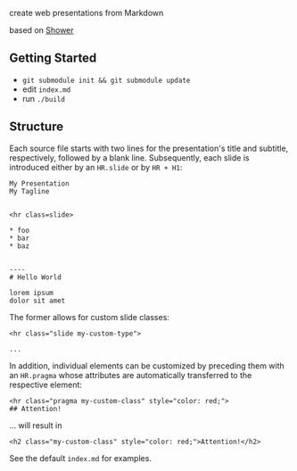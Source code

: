 create web presentations from Markdown

based on [Shower](http://shwr.me)


Getting Started
---------------

* `git submodule init && git submodule update`
* edit `index.md`
* run `./build`


Structure
---------

Each source file starts with two lines for the presentation's title and
subtitle, respectively, followed by a blank line. Subsequently, each slide is
introduced either by an `HR.slide` or by `HR + H1`:

    My Presentation
    My Tagline


    <hr class=slide>

    * foo
    * bar
    * baz


    ----
    # Hello World

    lorem ipsum
    dolor sit amet


The former allows for custom slide classes:

    <hr class="slide my-custom-type">

    ...

In addition, individual elements can be customized by preceding them with an
`HR.pragma` whose attributes are automatically transferred to the respective
element:

    <hr class="pragma my-custom-class" style="color: red;">
    ## Attention!

... will result in

    <h2 class="my-custom-class" style="color: red;">Attention!</h2>

See the default `index.md` for examples.
